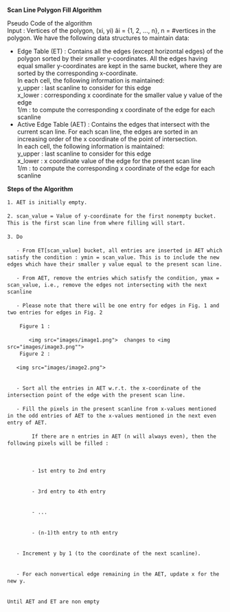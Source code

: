 **Scan Line Polygon Fill Algorithm**  

Pseudo Code of the algorithm  
Input : Vertices of the polygon, (xi, yi) âi = {1, 2, ..., n}, n = #vertices in the polygon. We have the following data structures to maintain data:     

  - Edge Table (ET) : Contains all the edges (except horizontal edges) of the polygon sorted by their smaller y-coordinates. All the edges having equal smaller y-coordinates are kept in the same bucket, where they are sorted by the corresponding x-coordinate.  
    In each cell, the following information is maintained:  
        y_upper : last scanline to consider for this edge    
        x_lower : corresponding x coordinate for the smaller value y value of the edge    
        1/m : to compute the corresponding x coordinate of the edge for each scanline     
   - Active Edge Table (AET) : Contains the edges that intersect with the current scan line. For each scan line, the edges are sorted in an increasing order of the x coordinate of the point of intersection.  
    In each cell, the following information is maintained:  
        y_upper : last scanline to consider for this edge  
        x_lower : x coordinate value of the edge for the present scan line  
        1/m : to compute the corresponding x coordinate of the edge for each scanline  

**Steps of the Algorithm**  

    1. AET is initially empty.  

    2. scan_value = Value of y-coordinate for the first nonempty bucket. This is the first scan line from where filling will start.  

    3. Do  
        	
       - From ET[scan_value] bucket, all entries are inserted in AET which satisfy the condition : ymin = scan_value. This is to include the new edges which have their smaller y value equal to the present scan line.  
        	
       - From AET, remove the entries which satisfy the condition, ymax = scan_value, i.e., remove the edges not intersecting with the next scanline  

       - Please note that there will be one entry for edges in Fig. 1 and two entries for edges in Fig. 2  

        Figure 1 :   
 
           <img src="images/image1.png">  changes to <img src="images/image3.png"">
        Figure 2 :   

	   <img src="images/image2.png">
        	
        	
       - Sort all the entries in AET w.r.t. the x-coordinate of the intersection point of the edge with the present scan line.  
        	
       - Fill the pixels in the present scanline from x-values mentioned in the odd entries of AET to the x-values mentioned in the next even entry of AET.  

        	If there are n entries in AET (n will always even), then the following pixels will be filled :  

 
            	    
            - 1st entry to 2nd entry

            	    
            - 3rd entry to 4th entry

            	    
            - ... 

            	    
            - (n-1)th entry to nth entry

            	
       - Increment y by 1 (to the coordinate of the next scanline).  

        	
       - For each nonvertical edge remaining in the AET, update x for the new y.  


    Until AET and ET are non empty  



